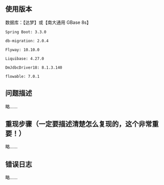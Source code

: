 ## 使用版本

数据库：【达梦】或【南大通用 GBase 8s】

```shell
Spring Boot: 3.3.0

db-migration: 2.0.4

Flyway: 10.10.0

Liquibase: 4.27.0

DmJdbcDriver18: 8.1.3.140

flowable: 7.0.1
```

## 问题描述

略......

## 重现步骤（一定要描述清楚怎么复现的，这个非常重要！）

略......

## 错误日志

略......
